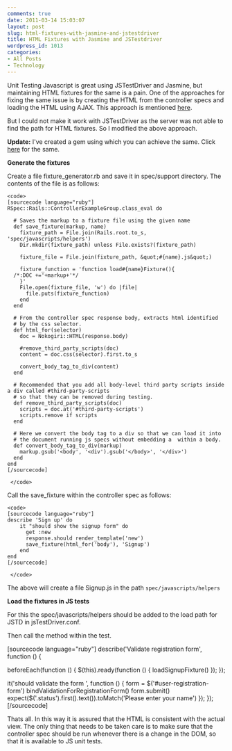 ```yaml
---
comments: true
date: 2011-03-14 15:03:07
layout: post
slug: html-fixtures-with-jasmine-and-jstestdriver
title: HTML Fixtures with Jasmine and JSTestdriver
wordpress_id: 1013
categories:
- All Posts
- Technology
---
```


Unit Testing Javascript is great using JSTestDriver and Jasmine, but maintaining HTML fixtures for the same is a pain. One of the approaches for fixing the same issue is by creating the HTML from the controller specs and loading the HTML using AJAX. This approach is mentioned [here](http://pivotallabs.com/users/jb/blog/articles/1152).

But I could not make it work with JSTestDriver as the server was not able to find the path for HTML fixtures. So I modified the above approach.

**Update:** I've created a gem using which you can achieve the same. Click [here](https://github.com/multunus/js_fixtures) for the same.

**Generate the fixtures**

Create a file fixture_generator.rb and save it in spec/support directory. The contents of the file is as follows:

    
    <code>
    [sourcecode language="ruby"]
    RSpec::Rails::ControllerExampleGroup.class_eval do
    
      # Saves the markup to a fixture file using the given name
      def save_fixture(markup, name)
        fixture_path = File.join(Rails.root.to_s, 'spec/javascripts/helpers')
        Dir.mkdir(fixture_path) unless File.exists?(fixture_path)
    
        fixture_file = File.join(fixture_path, &quot;#{name}.js&quot;)
    
        fixture_function = 'function load#{name}Fixture(){
      /*:DOC +='+markup+'*/
        }'
        File.open(fixture_file, 'w') do |file|
          file.puts(fixture_function)
        end
      end
    
      # From the controller spec response body, extracts html identified
      # by the css selector.
      def html_for(selector)
        doc = Nokogiri::HTML(response.body)
    
        #remove_third_party_scripts(doc)
        content = doc.css(selector).first.to_s
    
        convert_body_tag_to_div(content)
      end
    
      # Recommended that you add all body-level third party scripts inside a div called #third-party-scripts
      # so that they can be removed during testing.
      def remove_third_party_scripts(doc)
        scripts = doc.at('#third-party-scripts')
        scripts.remove if scripts
      end
    
      # Here we convert the body tag to a div so that we can load it into
      # the document running js specs without embedding a  within a body.
      def convert_body_tag_to_div(markup)
        markup.gsub('<body', '<div').gsub('</body>', '</div>')
      end
    end
    [/sourcecode]
    
     </code>


Call the save_fixture within the controller spec as follows:

    
    <code>
    [sourcecode language="ruby"]
    describe 'Sign up' do
        it "should show the signup form" do
          get :new
          response.should render_template('new')
          save_fixture(html_for('body'), 'Signup')
        end
    end
    [/sourcecode]
    
     </code>


The above will create a file Signup.js in the path `spec/javascripts/helpers`

**Load the fixtures in JS tests**

For this the spec/javascripts/helpers should be added to the load path for JSTD in jsTestDriver.conf.

Then call the method within the test.

[sourcecode language="ruby"]
describe('Validate registration form', function () {

  beforeEach(function () {
    $(this).ready(function () {
      loadSignupFixture()
    });
  });

  it('should validate the form ', function () {
      form = $('#user-registration-form')
      bindValidationForRegistrationForm()
      form.submit()
      expect($('.status').first().text()).toMatch('Please enter your name')
  });
});
[/sourcecode]

Thats all. In this way it is assured that the HTML is consistent with the actual view. The only thing that needs to be taken care is to make sure that the controller spec should be run whenever there is a change in the DOM, so that it is available to JS unit tests.


